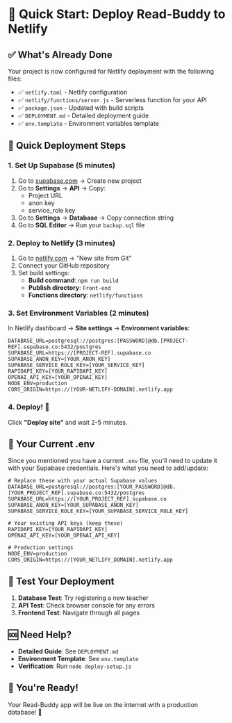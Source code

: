 # 🚀 Quick Start: Deploy Read-Buddy to Netlify

## ✅ What's Already Done

Your project is now configured for Netlify deployment with the following files:

- ✅ `netlify.toml` - Netlify configuration
- ✅ `netlify/functions/server.js` - Serverless function for your API
- ✅ `package.json` - Updated with build scripts
- ✅ `DEPLOYMENT.md` - Detailed deployment guide
- ✅ `env.template` - Environment variables template

## 🎯 Quick Deployment Steps

### 1. Set Up Supabase (5 minutes)
1. Go to [supabase.com](https://supabase.com) → Create new project
2. Go to **Settings** → **API** → Copy:
   - Project URL
   - anon key
   - service_role key
3. Go to **Settings** → **Database** → Copy connection string
4. Go to **SQL Editor** → Run your `backup.sql` file

### 2. Deploy to Netlify (3 minutes)
1. Go to [netlify.com](https://netlify.com) → "New site from Git"
2. Connect your GitHub repository
3. Set build settings:
   - **Build command**: `npm run build`
   - **Publish directory**: `Front-end`
   - **Functions directory**: `netlify/functions`

### 3. Set Environment Variables (2 minutes)
In Netlify dashboard → **Site settings** → **Environment variables**:

```env
DATABASE_URL=postgresql://postgres:[PASSWORD]@db.[PROJECT-REF].supabase.co:5432/postgres
SUPABASE_URL=https://[PROJECT-REF].supabase.co
SUPABASE_ANON_KEY=[YOUR_ANON_KEY]
SUPABASE_SERVICE_ROLE_KEY=[YOUR_SERVICE_KEY]
RAPIDAPI_KEY=[YOUR_RAPIDAPI_KEY]
OPENAI_API_KEY=[YOUR_OPENAI_KEY]
NODE_ENV=production
CORS_ORIGIN=https://[YOUR-NETLIFY-DOMAIN].netlify.app
```

### 4. Deploy! 🎉
Click **"Deploy site"** and wait 2-5 minutes.

## 🔧 Your Current .env

Since you mentioned you have a current `.env` file, you'll need to update it with your Supabase credentials. Here's what you need to add/update:

```env
# Replace these with your actual Supabase values
DATABASE_URL=postgresql://postgres:[YOUR_PASSWORD]@db.[YOUR_PROJECT_REF].supabase.co:5432/postgres
SUPABASE_URL=https://[YOUR_PROJECT_REF].supabase.co
SUPABASE_ANON_KEY=[YOUR_SUPABASE_ANON_KEY]
SUPABASE_SERVICE_ROLE_KEY=[YOUR_SUPABASE_SERVICE_ROLE_KEY]

# Your existing API keys (keep these)
RAPIDAPI_KEY=[YOUR_RAPIDAPI_KEY]
OPENAI_API_KEY=[YOUR_OPENAI_API_KEY]

# Production settings
NODE_ENV=production
CORS_ORIGIN=https://[YOUR_NETLIFY_DOMAIN].netlify.app
```

## 🧪 Test Your Deployment

1. **Database Test**: Try registering a new teacher
2. **API Test**: Check browser console for any errors
3. **Frontend Test**: Navigate through all pages

## 🆘 Need Help?

- **Detailed Guide**: See `DEPLOYMENT.md`
- **Environment Template**: See `env.template`
- **Verification**: Run `node deploy-setup.js`

## 🎉 You're Ready!

Your Read-Buddy app will be live on the internet with a production database! 🚀
